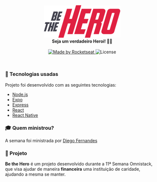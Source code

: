 <h4 align="center">
<img src="https://raw.githubusercontent.com/henriquechsf/be-the-hero/master/mobile/src/assets/logo%403x.png" width="250px" /><br>
 <b>Seja um verdadeiro Heroi!</b> 🦸‍♂️
</h4>
<p align="center">
  <a href="https://rocketseat.com.br">
    <img alt="Made by Rocketseat" src="https://img.shields.io/badge/made%20by-Rocketseat-red">
  </a>
  <img alt="License" src="https://img.shields.io/badge/license-MIT-red">
</p>

<br>

### :rocket: Tecnologias usadas
Projeto foi desenvolvido com as seguintes tecnologias:
- [Node.js](https://nodejs.org/en/)
- [Expo](https://expo.io/)
- [Express](https://expressjs.com/pt-br/)
- [React](https://pt-br.reactjs.org/)
- [React Native](https://reactnative.dev)

### :mortar_board: Quem ministrou?

A semana foi ministrada por [Diego Fernandes](https://github.com/diego3g)

### :muscle: Projeto

<b>Be the Hero</b> é um projeto desenvolvido durante a 11ª Semana Omnistack, que visa ajudar de maneira <b>financeira</b> uma instituição de caridade, ajudando a mesma se manter. 
